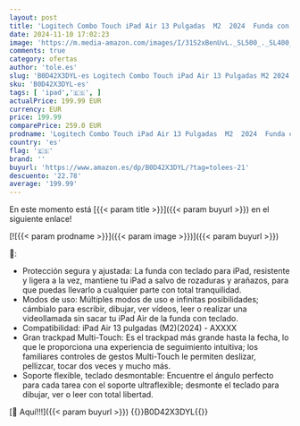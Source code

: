 ```yaml
---
layout: post
title: 'Logitech Combo Touch iPad Air 13 Pulgadas  M2  2024  Funda con Teclado - Teclado retroiluminado Desmontable con Soporte  Escritura cómoda  Modo Multiuso - Gris  QWERTY Layout'
date: 2024-11-10 17:02:23
image: 'https://m.media-amazon.com/images/I/31S2xBenUvL._SL500_._SL400_.jpg'
comments: true
category: ofertas
author: 'tole.es'
slug: 'B0D42X3DYL-es Logitech Combo Touch iPad Air 13 Pulgadas M2 2024 Funda...'
sku: 'B0D42X3DYL-es'
tags: [ 'ipad','🇪🇸', ]
actualPrice: 199.99 EUR
currency: EUR
price: 199.99
comparePrice: 259.0 EUR
prodname: 'Logitech Combo Touch iPad Air 13 Pulgadas  M2  2024  Funda con Teclado - Teclado retroiluminado Desmontable con Soporte  Escritura cómoda  Modo Multiuso - Gris  QWERTY Layout'
country: 'es'
flag: '🇪🇸'
brand: ''
buyurl: 'https://www.amazon.es/dp/B0D42X3DYL/?tag=tolees-21'
descuento: '22.78'
average: '199.99'
---
```


En este momento está [{{< param title >}}]({{< param buyurl >}}) en el siguiente enlace!

[![{{< param prodname >}}]({{< param image >}})]({{< param buyurl >}})

🔎:

- Protección segura y ajustada: La funda con teclado para iPad, resistente y ligera a la vez, mantiene tu iPad a salvo de rozaduras y arañazos, para que puedas llevarlo a cualquier parte con total tranquilidad.
- Modos de uso: Múltiples modos de uso e infinitas posibilidades; cámbialo para escribir, dibujar, ver vídeos, leer o realizar una videollamada sin sacar tu iPad Air de la funda con teclado.
- Compatibilidad: iPad Air 13 pulgadas (M2)(2024) - AXXXX
- Gran trackpad Multi-Touch: Es el trackpad más grande hasta la fecha, lo que le proporciona una experiencia de seguimiento intuitiva; los familiares controles de gestos Multi-Touch le permiten deslizar, pellizcar, tocar dos veces y mucho más.
- Soporte flexible, teclado desmontable: Encuentre el ángulo perfecto para cada tarea con el soporte ultraflexible; desmonte el teclado para dibujar, ver o leer con total libertad.

[🛒 Aquí!!!]({{< param buyurl >}})
{{<world>}}B0D42X3DYL{{</world>}}
